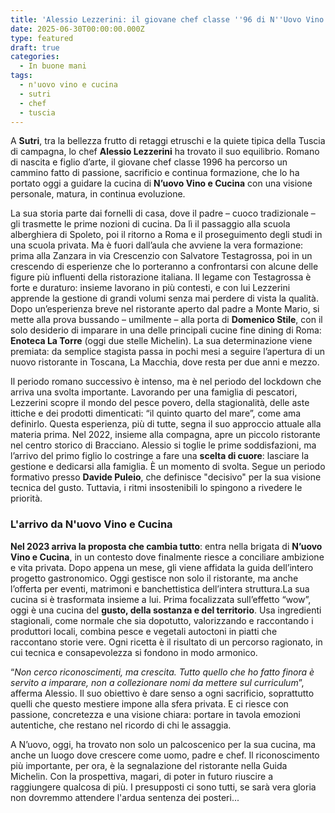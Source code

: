 ```yaml
---
title: 'Alessio Lezzerini: il giovane chef classe ''96 di N''Uovo Vino e Cucina'
date: 2025-06-30T00:00:00.000Z
type: featured
draft: true
categories:
  - In buone mani
tags:
  - n'uovo vino e cucina
  - sutri
  - chef
  - tuscia
---
```


A **Sutri**, tra la bellezza frutto di retaggi etruschi e la quiete tipica della Tuscia di campagna, lo chef **Alessio Lezzerini** ha trovato il suo equilibrio. Romano di nascita e figlio d’arte, il giovane chef classe 1996 ha percorso un cammino fatto di passione, sacrificio e continua formazione, che lo ha portato oggi a guidare la cucina di **N’uovo Vino e Cucina** con una visione personale, matura, in continua evoluzione.

La sua storia parte dai fornelli di casa, dove il padre – cuoco tradizionale – gli trasmette le prime nozioni di cucina. Da lì il passaggio alla scuola alberghiera di Spoleto, poi il ritorno a Roma e il proseguimento degli studi in una scuola privata. Ma è fuori dall’aula che avviene la vera formazione: prima alla Zanzara in via Crescenzio con Salvatore Testagrossa, poi in un crescendo di esperienze che lo porteranno a confrontarsi con alcune delle figure più influenti della ristorazione italiana. Il legame con Testagrossa è forte e duraturo: insieme lavorano in più contesti, e con lui Lezzerini apprende la gestione di grandi volumi senza mai perdere di vista la qualità. Dopo un’esperienza breve nel ristorante aperto dal padre a Monte Mario, si mette alla prova bussando – umilmente – alla porta di **Domenico Stile**, con il solo desiderio di imparare in una delle principali cucine fine dining di Roma: **Enoteca La Torre** (oggi due stelle Michelin). La sua determinazione viene premiata: da semplice stagista passa in pochi mesi a seguire l’apertura di un nuovo ristorante in Toscana, La Macchia, dove resta per due anni e mezzo.

Il periodo romano successivo è intenso, ma è nel periodo del lockdown che arriva una svolta importante. Lavorando per una famiglia di pescatori, Lezzerini scopre il mondo del pesce povero, della stagionalità, delle aste ittiche e dei prodotti dimenticati: “il quinto quarto del mare”, come ama definirlo. Questa esperienza, più di tutte, segna il suo approccio attuale alla materia prima. Nel 2022, insieme alla compagna, apre un piccolo ristorante nel centro storico di Bracciano. Alessio si toglie le prime soddisfazioni, ma l’arrivo del primo figlio lo costringe a fare una **scelta di cuore**: lasciare la gestione e dedicarsi alla famiglia. È un momento di svolta. Segue un periodo formativo presso **Davide Puleio**, che definisce "decisivo" per la sua visione tecnica del gusto. Tuttavia, i ritmi insostenibili lo spingono a rivedere le priorità.

### L'arrivo da N'uovo Vino e Cucina

**Nel 2023 arriva la proposta che cambia tutto**: entra nella brigata di **N’uovo Vino e Cucina**, in un contesto dove finalmente riesce a conciliare ambizione e vita privata. Dopo appena un mese, gli viene affidata la guida dell’intero progetto gastronomico. Oggi gestisce non solo il ristorante, ma anche l’offerta per eventi, matrimoni e banchettistica dell’intera struttura.La sua cucina si è trasformata insieme a lui. Prima focalizzata sull’effetto “wow”, oggi è una cucina del **gusto, della sostanza e del territorio**. Usa ingredienti stagionali, come normale che sia dopotutto, valorizzando e raccontando i produttori locali, combina pesce e vegetali autoctoni in piatti che raccontano storie vere. Ogni ricetta è il risultato di un percorso ragionato, in cui tecnica e consapevolezza si fondono in modo armonico.

“*Non cerco riconoscimenti, ma crescita. Tutto quello che ho fatto finora è servito a imparare, non a collezionare nomi da mettere sul curriculum*”, afferma Alessio. Il suo obiettivo è dare senso a ogni sacrificio, soprattutto quelli che questo mestiere impone alla sfera privata. E ci riesce con passione, concretezza e una visione chiara: portare in tavola emozioni autentiche, che restano nel ricordo di chi le assaggia.

A N’uovo, oggi, ha trovato non solo un palcoscenico per la sua cucina, ma anche un luogo dove crescere come uomo, padre e chef. Il riconoscimento più importante, per ora, è la segnalazione del ristorante nella Guida Michelin. Con la prospettiva, magari, di poter in futuro riuscire a raggiungere qualcosa di più. I presupposti ci sono tutti, se sarà vera gloria non dovremmo attendere l'ardua sentenza dei posteri...
